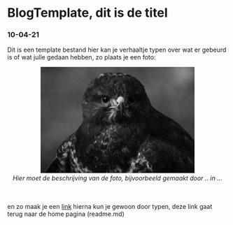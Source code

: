 # BlogTemplate, dit is de titel 
### 10-04-21

Dit is een template bestand hier kan je verhaaltje typen over wat er gebeurd is of wat julle gedaan hebben, zo plaats je een foto:

<p align="center"><img src="BlogTemplate/foto1.jpg" alt="Fig1" width="70%"/><br>
<em>Hier moet de beschrijving van de foto, bijvoorbeeld gemaakt door .. in ...</em><br><br><br></p>

en zo maak je een [link](./README.md) hierna kun je gewoon door typen, deze link gaat terug naar de home pagina (readme.md)
